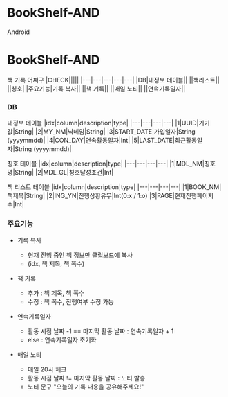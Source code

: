 # BookShelf-AND
Android
# BookShelf-AND
책 기록 어쩌구
|CHECK|||||
|---|---|---|---|---|
|DB|내정보 테이블||
||책리스트||
||칭호|
|주요기능|기록 복사||
||책 기록||
||매일 노티||
||연속기록일자||

### DB
내정보 테이블
|idx|column|description|type|
|---|---|---|---|
|1|UUID|기기값|String|
|2|MY_NM|닉네임|String|
|3|START_DATE|가입일자|String (yyyymmdd)|
|4|CON_DAY|연속활동일자|Int|
|5|LAST_DATE|최근활동일자|String (yyyymmdd)|

칭호 테이블
|idx|column|description|type|
|---|---|---|---|
|1|MDL_NM|칭호명|String|
|2|MDL_GL|칭호달성조건|Int|

책 리스트 테이블
|idx|column|description|type|
|---|---|---|---|
|1|BOOK_NM|책제목|String|
|2|ING_YN|진행상황유무|Int(0:x / 1:o)
|3|PAGE|현재진행페이지수|Int|

### 주요기능
- 기록 복사
  - 현재 진행 중인 책 정보만 클립보드에 복사
  - (idx, 책 제목, 책 쪽수)
  
- 책 기록
  - 추가 : 책 제목, 책 쪽수
  - 수정 : 책 쪽수, 진행여부 수정 가능

- 연속기록일자
  - 활동 시점 날짜 -1 == 마지막 활동 날짜 : 연속기록일자 + 1
  - else : 연속기록일자 초기화

- 매일 노티
  - 매일 20시 체크
  - 활동 시점 날짜 != 마지막 활동 날짜 : 노티 발송
  - 노티 문구 "오늘의 기록 내용을 공유해주세요!"

